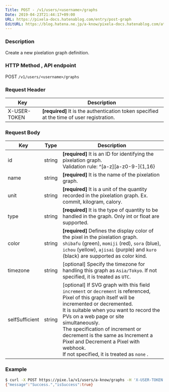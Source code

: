 ```yaml
---
Title: POST - /v1/users/<username>/graphs
Date: 2019-04-23T21:44:17+09:00
URL: https://pixela-docs.hatenablog.com/entry/post-graph
EditURL: https://blog.hatena.ne.jp/a-know/pixela-docs.hatenablog.com/atom/entry/17680117127076346928
---
```


### Description
Create a new pixelation graph definition.

### HTTP Method , API endpoint
<span class="badge badge-post">POST</span> `/v1/users/<username>/graphs`

### Request Header

|Key|Description|
|---|---|
|X-USER-TOKEN|**[required]** It is the authentication token specified at the time of user registration.|


### Request Body

|Key|Type|Description|
|---|---|---|
|id|string|**[required]** It is an ID for identifying the pixelation graph.<br>Validation rule: ^[a-z][a-z0-9-]{1,16}|
|name|string|**[required]** It is the name of the pixelation graph.|
|unit|string|**[required]** It is a unit of the quantity recorded in the pixelation graph. Ex. commit, kilogram, calory.|
|type|string|**[required]** It is the type of quantity to be handled in the graph. Only int or float are supported.|
|color|string|**[required]** Defines the display color of the pixel in the pixelation graph.<br>`shibafu` (green), `momiji` (red), `sora` (blue), `ichou` (yellow), `ajisai` (purple) and `kuro` (black) are supported as color kind.|
|timezone|string|[optional] Specify the timezone for handling this graph as `Asia/Tokyo`. If not specified, it is treated as `UTC`.|
|selfSufficient|string|[optional] If SVG graph with this field `increment` or `decrement` is referenced, Pixel of this graph itself will be incremented or decremented.<br>It is suitable when you want to record the PVs on a web page or site simultaneously.<br>The specification of increment or decrement is the same as Increment a Pixel and Decrement a Pixel with webhook.<br>If not specified, it is treated as `none` .|

### Example

```sh
$ curl -X POST https://pixe.la/v1/users/a-know/graphs -H 'X-USER-TOKEN:thisissecret' -d '{"id":"test-graph","name":"graph-name","unit":"commit","type":"int","color":"shibafu","timezone":"Asia/Tokyo"}'
{"message":"Success.","isSuccess":true}
```
